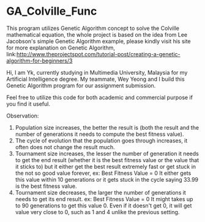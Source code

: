 # GA_Colville_Func
This program utilizes Genetic Algorithm concept to solve the Colville mathematical equation, 
the whole project is based on the idea from Lee Jacobson's simple Genetic Algorithm example, 
please kindly visit his site for more explanation on Genetic Algorithm, 
link:http://www.theprojectspot.com/tutorial-post/creating-a-genetic-algorithm-for-beginners/3

Hi, I am Yk, currently studying in Multimedia University, Malaysia for my Artificial Intelligence degree. 
My teammate, Wey Yeong and I build this Genetic Algorithm program for our assignment submission.

Feel free to utilize this code for both academic and commercial purpose if you find it useful.

Observation:

1. Population size increases, the better the result is (both the result and the number of generations it needs to compute the best fitness value).
2. The cycle of evolution that the population goes through increases, it often does not change the result much.
3. Tournament size increases, the lesser the number of generation it needs to get the end result (whether it is the best fitness value or the value that it sticks to) but it either get the best result extremely fast or get stuck in the not so good value forever,
ex:
Best Fitness Value = 0
It either gets this value within 10 generations or it gets stuck in the cycle saying 33.99 is the best fitness value.
4. Tournament size decreases, the larger the number of generations it needs to get its end result.
ex:
Best Fitness Value = 0
It might takes up to 90 generations to get this value 0. Even if it doesn't get 0, it will get value very close to 0, such as 1 and 4 unlike the previous setting.

